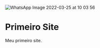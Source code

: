 ![WhatsApp Image 2022-03-25 at 10 03 56](https://user-images.githubusercontent.com/92120443/160164530-67b0e1dc-1ef4-42c9-8f87-a6cec2033f5a.jpeg)
# Primeiro Site
Meu primeiro site.
